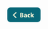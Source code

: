 <!-- Maintainer:     Ryan Young -->
<!-- Last Modified:  Feb 22, 2022 -->

[<img src="../assets/back.svg" height="35"/>](../../README.md/#top)
